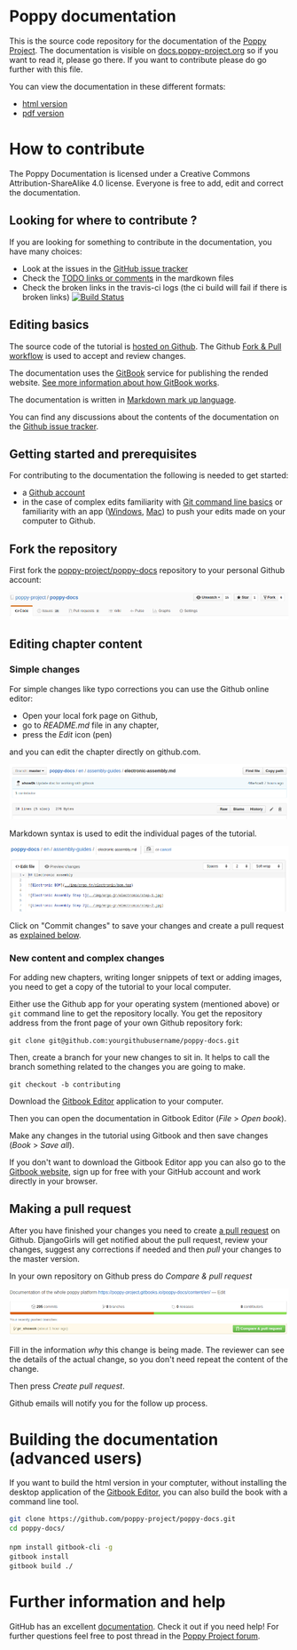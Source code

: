 # Poppy documentation
This is the source code repository for the documentation of the [Poppy Project](http://poppy-project.org). The documentation is visible on [docs.poppy-project.org](http://docs.poppy-project.org/) so if you want to read it, please go there. If you want to contribute please do go further with this file.

You can view the documentation in these different formats: 
* [html version](https://poppy-project.gitbooks.io/poppy-docs/content/en/)
* [pdf version](https://www.gitbook.com/download/pdf/book/poppy-project/poppy-docs)

# How to contribute
The Poppy Documentation is licensed under a Creative Commons Attribution-ShareAlike 4.0 license. Everyone is free to add, edit and correct the documentation.

## Looking for where to contribute ?
If you are looking for something to contribute in the documentation, you have many choices:
* Look at the issues in the [GitHub issue tracker](https://github.com/poppy-project/poppy-docs/issues)
* Check the [TODO links or comments](https://github.com/poppy-project/poppy-docs/search?utf8=%E2%9C%93&q=TODO) in the mardkown files
* Check the broken links in the travis-ci logs (the ci build will fail if there is broken links) [![Build Status](https://travis-ci.org/poppy-project/poppy-docs.svg?branch=master)](https://travis-ci.org/poppy-project/poppy-docs)

## Editing basics
The source code of the tutorial is [hosted on Github](http://github.com/poppy-project/poppy-docs). The Github [Fork & Pull workflow](https://help.github.com/articles/using-pull-requests) is used to accept and review changes.

The documentation uses the [GitBook](https://www.gitbook.com/book/poppy-project/poppy-docs/details) service for publishing the rended website. [See more information about how GitBook works](http://help.gitbook.com/).

The documentation is written in [Markdown mark up language](https://help.github.com/articles/markdown-basics).

You can find any discussions about the contents of the documentation on the [Github issue tracker](https://github.com/poppy-project/poppy-docs/issues).

## Getting started and prerequisites

For contributing to the documentation the following is needed to get started:

* a [Github account](https://github.com)
* in the case of complex edits familiarity with [Git command line basics](https://help.github.com/articles/set-up-git) or familiarity with an app ([Windows](https://windows.github.com/), [Mac](https://mac.github.com/)) to push your edits made on your computer to Github.

## Fork the repository

First fork the [poppy-project/poppy-docs](https://github.com/poppy-project/poppy-docs) repository to your personal Github account:

![Fork button](contributing/img/fork.png)

## Editing chapter content

### Simple changes

For simple changes like typo corrections you can use the Github online editor:

* Open your local fork page on Github,
* go to *README.md* file in any chapter,
* press the *Edit* icon (pen)

and you can edit the chapter directly on github.com.

![Edit button](contributing/img/edit.png)

Markdown syntax is used to edit the individual pages of the tutorial.

![Github editor](contributing/img/github_editor.png)

Click on "Commit changes" to save your changes and create a pull request as [explained below](#making-a-pull-request).

### New content and complex changes

For adding new chapters, writing longer snippets of text or adding images, you need to get a copy of the tutorial to your local computer.

Either use the Github app for your operating system (mentioned above) or `git` command line to get the repository locally. You get the repository address from the front page of your own Github repository fork:

`git clone git@github.com:yourgithubusername/poppy-docs.git`

Then, create a branch for your new changes to sit in. It helps to call the branch something related to the changes you are going to make.

`git checkout -b contributing`

Download the [Gitbook Editor](https://www.gitbook.com/editor/) application to your computer.

Then you can open the documentation in Gitbook Editor (*File* > *Open book*).

Make any changes in the tutorial using Gitbook and then save changes (*Book* > *Save all*).
<!-- TODO push or not-->

If you don't want to download the Gitbook Editor app you can also go to the [Gitbook website](http://gitbook.com), sign up for free with your GitHub account and work directly in your browser.

## Making a pull request

After you have finished your changes you need to create [a pull request](https://help.github.com/articles/using-pull-requests)  on Github. DjangoGirls will get notified about the pull request, review your changes, suggest any corrections if needed and then *pull* your changes to the master version.

In your own repository on Github press do *Compare & pull request*

![PR](contributing/img/pull_request.png)

Fill in the information *why* this change is being made. The reviewer can see the details of the actual change, so you don't need repeat the content of the change.

Then press *Create pull request*.

Github emails will notify you for the follow up process.

# Building the documentation (advanced users)
If you want to build the html version in your comptuter, without installing the desktop application of the [Gitbook Editor](https://www.gitbook.com/editor/), you can also build the book with a command line tool.

```bash
git clone https://github.com/poppy-project/poppy-docs.git
cd poppy-docs/

npm install gitbook-cli -g
gitbook install
gitbook build ./
```

# Further information and help

GitHub has an excellent [documentation](https://help.github.com/). Check it out if you need help!
For further questions feel free to post thread in the [Poppy Project forum](forum.poppy-project.org).

